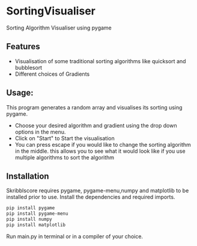 # SortingVisualiser
Sorting Algorithm Visualiser using pygame

## Features
- Visualisation of some traditional sorting algorithms like quicksort and bubblesort
- Different choices of Gradients

## Usage:
This program generates a random array and visualises its sorting using pygame. 
- Choose your desired algorithm and gradient using the drop down options in the menu.
- Click on "Start" to Start the visualisation
- You can press escape if you would like to change the sorting algorithm in the middle. this allows you to see what it would look like if you use multiple algorithms to sort the algorithm

 ## Installation
Skribblscore requires pygame, pygame-menu,numpy and matplotlib to be installed prior to use.
Install the dependencies and required imports.

```sh
pip install pygame
pip install pygame-menu
pip install numpy
pip install matplotlib
```
Run main.py in terminal or in a compiler of your choice.

